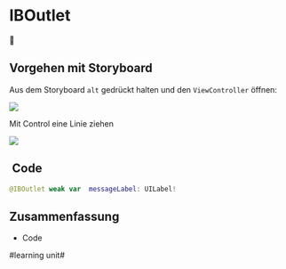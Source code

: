 # IBOutlet
💈

## Vorgehen mit Storyboard
Aus dem Storyboard `alt` gedrückt halten und den `ViewController` öffnen:

![][image-1]

Mit Control eine Linie ziehen

![][image-2]

##  Code
```swift
@IBOutlet weak var  messageLabel: UILabel!
```

## Zusammenfassung
- Code

[image-1]:	assets/Bildschirmfoto%202021-08-30%20um%2021.31.13.png
[image-2]:	assets/Bildschirmfoto%202021-08-30%20um%2021.32.03.png

#learning unit#